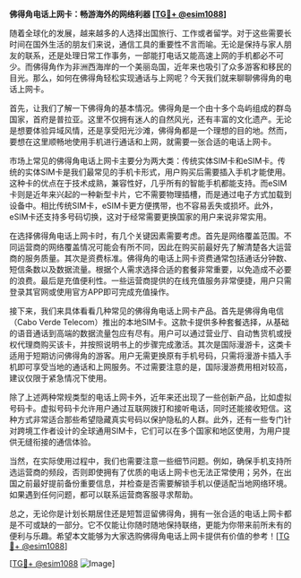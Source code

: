 **佛得角电话上网卡：畅游海外的网络利器 [[TG💪+ @esim1088](https://t.me/s/esim1088)]**

随着全球化的发展，越来越多的人选择出国旅行、工作或者留学。对于这些需要长时间在国外生活的朋友们来说，通信工具的重要性不言而喻。无论是保持与家人朋友的联系，还是处理日常工作事务，一部能打电话又能高速上网的手机都必不可少。而佛得角作为非洲西海岸的一个美丽岛国，近年来也吸引了众多游客和移民的目光。那么，如何在佛得角轻松实现通话与上网呢？今天我们就来聊聊佛得角的电话上网卡。

首先，让我们了解一下佛得角的基本情况。佛得角是一个由十多个岛屿组成的群岛国家，首府是普拉亚。这里不仅拥有迷人的自然风光，还有丰富的文化遗产。无论是想要体验异域风情，还是享受阳光沙滩，佛得角都是一个理想的目的地。然而，要想在这里顺畅地使用手机进行通话和上网，就需要一张合适的电话上网卡。

市场上常见的佛得角电话上网卡主要分为两大类：传统实体SIM卡和eSIM卡。传统的实体SIM卡是我们最常见的手机卡形式，用户购买后需要插入手机才能使用。这种卡的优点在于技术成熟，兼容性好，几乎所有的智能手机都能支持。而eSIM卡则是近年来兴起的一种新型卡片，它不需要物理插槽，而是通过电子方式加载到设备中。相比传统SIM卡，eSIM卡更方便携带，也不容易丢失或损坏。此外，eSIM卡还支持多号码切换，这对于经常需要更换国家的用户来说非常实用。

在选择佛得角电话上网卡时，有几个关键因素需要考虑。首先是网络覆盖范围。不同运营商的网络覆盖情况可能会有所不同，因此在购买前最好先了解清楚各大运营商的服务质量。其次是资费标准。佛得角的电话上网卡资费通常包括通话分钟数、短信条数以及数据流量。根据个人需求选择合适的套餐非常重要，以免造成不必要的浪费。最后是充值便利性。一些运营商提供的在线充值服务非常便捷，用户只需登录其官网或使用官方APP即可完成充值操作。

接下来，我们来具体看看几种常见的佛得角电话上网卡产品。首先是佛得角电信（Cabo Verde Telecom）推出的本地SIM卡。这款卡提供多种套餐选择，从基础的语音通话到高端的数据流量包应有尽有。用户可以通过营业厅、自动售货机或授权代理商购买该卡，并按照说明书上的步骤完成激活。其次是国际漫游卡，这类卡适用于短期访问佛得角的游客。用户无需更换原有手机号码，只需将漫游卡插入手机即可享受当地的通话和上网服务。不过需要注意的是，国际漫游费用相对较高，建议仅限于紧急情况下使用。

除了上述两种常规类型的电话上网卡外，近年来还出现了一些创新产品，比如虚拟号码卡。虚拟号码卡允许用户通过互联网拨打和接听电话，同时还能接收短信。这种方式非常适合那些希望隐藏真实号码以保护隐私的人群。此外，还有一些专门针对跨境工作者设计的全球通用SIM卡，它们可以在多个国家和地区使用，为用户提供无缝衔接的通信体验。

当然，在实际使用过程中，我们也需要注意一些细节问题。例如，确保手机支持所选运营商的频段，否则即使拥有了优质的电话上网卡也无法正常使用；另外，在出国之前最好提前备份重要信息，并检查是否需要解锁手机以便适配当地网络环境。如果遇到任何问题，都可以联系运营商客服寻求帮助。

总之，无论你是计划长期居住还是短暂逗留佛得角，拥有一张合适的电话上网卡都是不可或缺的一部分。它不仅能让你随时随地保持联络，更能为你带来前所未有的便利与乐趣。希望本文能够为大家选购佛得角电话上网卡提供有价值的参考！[[TG💪+ @esim1088](https://t.me/s/esim1088)]

[[TG💪+ @esim1088](https://t.me/s/esim1088) ![Image](https://i.postimg.cc/4NQfJmqS/Snipaste-2025-05-13-00-14-12.png)]